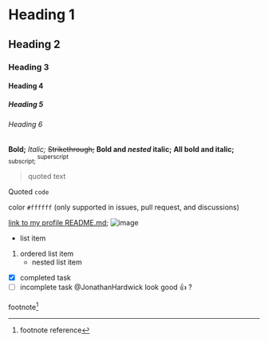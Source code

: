 # Heading 1
## Heading 2
### Heading 3
#### Heading 4
##### Heading 5
###### Heading 6
**Bold;** *Italic;* ~~Strikethrough;~~ **Bold and _nested_ italic;** **All bold and italic;** <sub> subscript; </sub> <sup> superscript </sup>
> quoted text

Quoted `code`

color `#ffffff` (only supported in issues, pull request, and discussions)

[link to my profile README.md](https://github.com/Tucker26/Tucker26/blob/main/README.md); ![image](https://upload.wikimedia.org/wikipedia/commons/thumb/4/48/Markdown-mark.svg/1200px-Markdown-mark.svg.png)
- list item
1. ordered list item
   - nested list item
- [x] completed task
- [ ] incomplete task
@JonathanHardwick look good :+1: ?

footnote[^1]
[^1]: footnote reference
<!-- Hidden Content -->
